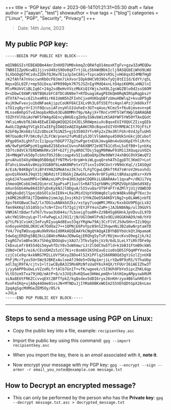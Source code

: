 +++
title = 'PGP keys'
date = 2023-06-14T01:21:31+05:30
draft = false
author = ["aayan", "test"]
showauthor = true
tags = ["blog"]
categories = ["Linux", "PGP", "Security", "Privacy"]
+++

> Date: 14th June, 2023

## My public PGP key:

```sh
-----BEGIN PGP PUBLIC KEY BLOCK-----

mQINBGSIsYEBEADBm44mrZnHXD7UM0xkmqZcQRAfqO14moxKTgFv+gzw3ZoMEQDw
7NB8IIZpU6cwB1JjjvsU49zS9Oo0qXTrtjGLz5bkWdBbkIclj9ASQGbEiWhU9LWU
5LXbGOgQfHCzdvZ2DkfQJKw7E1aJp3eC84i+TspcaQkVsR5LjvHG6qs8I4MBfHgD
/K2fAhfA7nVoccwnRbOcF0Jmn7ikXvorIOpk0HCV039OxfyQj8tEIId/EdYY/q5L
NqsxQSL0ZF/+mp5OiDxa/4PR990pk7R7SJSZnIgYMdQ4xnLtO4piK6M9LxHN2lnI
MlvMkUkVCiBLIq6C+24g2sdBeHvVVzzMbXiQ1YWjxJeX8LIgsWGZBlo0d2ssG6OM
D+sDbwC9XWP/6NTBQ6zbFC8TDCd6N9eT+RfDuagiKwgPEOkQm0RqNIRGpRqgbszY
dTXfA7+wic6ZihxmR9irK61UmN5hZFInhCjxeHVKbqbBfzUmuHDWlq2+kvu8P5gB
4ujK9wFvevju1bdNFaeAjipzCoUKF6kCIXLv9h3L0TS5Eftc4qnl4PzJjk6OkxTf
sTU1zq8yrVrIJtF0QcusiAFznyHlG1UvheE+3GT+q4uo/KCmz5+f6u8jmvevn+pK
MLnseBmhpSTvdJmopbxRDu63EuB0MMnf9p/6AyjX+TRnCvtMT5lWfXWplQARAQAB
tDZhYXlhbiAoYWF5YW4gdGEncyBHUEcgZm9yIGNvbW1zKSA8YWF5YW50YTAxQGdt
YWlsLmNvbT6JAk4EEwEIADgWIQQ2G1HJELSR6WpmiuXcBqoxEUIYOQUCZIixgQIb
AwULCQgHAgYVCgkICwIEFgIDAQIeAQIXgAAKCRDcBqoxEUIYOYRMEACIt7OjFtLF
62bF0p3Kn68zlGZcODoiK7G1NZ5+gjb350O3Yfv9Fp2xZ9o3RlFGhr6VdJpTuUH5
9R7UaoBcFP/bKc0ylZLFCW/pnen2fuMsBIySJDlVlGAmhpu450UkSnGkcjDCuboT
XPgp05m3LghhTzcIi1puyrhDGP77Zg2twPgetnEUkJmvgA0n4xUoU6pEYhliRrhc
mN/0wFpHSWPpzH1qpWa82I6EekoCUvnsPA6XBM72e9ET61Cd5xL5xEfB0+1ynbXq
tD7tc0dVCk7ERDWNkRKv19f+b2fjjhyAROCTDsj5qgM9RWwF91M113XQuqzuVOZn
J6+MNqW7vk50pTcbXnTOSJ5Bccoqp4v5I1u8DaQXpIMe90WYJ4xhBGC0VXSWuQT2
g+vAhuU34XyHOWq05B0dpEfYNTMvSr0rpW+kiWLguqQrehAThIgpDTC3KmO7+Lot
0TahcLUowkGv8Hzp3SGB8FbLmAK0NPetxY2TixxIsO9CUxtrVN9dcKqC/zIASOgU
A/EzA/B4KBgVlXiBY4YH8ZGMmAtez3k7sLfLFgTCgwLQRkftRd7sWroV2Hsovhdi
qovQiRkkKkJ9qV31jNbRditF19bGkjZAwGhLne9v9rOF5yHkit8RdazqXKsr+XV9
ogkdJ47oaeUMPG+CWNAzeLHPcO+A3HS3qbkCDQRkiLGBARAAvl1qvaP+/dNJi7Vq
1hmeoQHCobUJmO2QimrxC3gaPsaP11uvlS+RAT5IqYkNMsjPQMZVOphSDmSd9XEy
mXun5GbG4Hw86dI07yDxKykNJJlODguA/5ISvuQarOT9F4FfrAZMlYjU1jVQWD3D
2WXg6uDdjlSpnj6bSOloJeIE0k+LRaJMid1VpYX9bWq0zlydcW4Bkv88gP76xc3v
jkOME2KdRTAjTZQm0He2immJgLInsjKh2r1YHkZOeD5A0KDY1Ng2+pOLAW6jnbTE
Xpsf6XGBwaC5wZ/lx7DG1uANAkbXZkz/xstpy7ioqWMtJMXx/6xxbGU9PEgcLs82
fmn9kKKqlS5105bjv7cN+fZnsf57Ig1jYEYJFY4snZaM+jJAJbN86Np/ul39GUYS
VNMJAltBdwrfuT67/hvao3UO44s/7LbxeigToa0R+Zz9B45g86HnkJpVDvuIL97D
wkcYW1S0nzyLq+7l+FwPwgLxJJ91I/jN/UGlOmHlPxNJx9ELU0GGKHAD9/m8/hYU
g7tLPk1CvimXjIeFvyRIyuqAd8Euu33qzYRgHw79Aj3CcFlVCJ5dw5Hn+I2i9Qqz
nn6oyekhD8LOKXCvK7OdOa27++1QPNjE6PoYpz89nSZ3hqwnNi3B2a6wNrptamTD
fV4/7VqTWOsuguWu9kRV6oId0RkAEQEAAYkCNgQYAQgAIBYhBDYbUckQtJHpamaK
5dwGqjERQhg5BQJkiLGBAhsMAAoJENwGqjERQhg5yTsP/RUjmvcKvsO9eg1jk/k2
IxgRG7olmBhe3Kx7Sh6g3DOUqbvjXAU7/3Tkv5g9sjVz9/6dLSLeLY7iRh7DFe9p
CkDxuLmfr84554Qi5mywhfDcY0v3oWXmw/iJrZlOdCVw5Tld+k1bB31FtmB9ckWS
ZONd+CWf1/ei6/CEsUOHZs5zCC7Ki+c8sm6V2KShEavEzio0sQD5IFQqHPYVooIw
czjCsCe9qrAxkNRG7M2LLUVfSKxyZ8Do4l52X1PFlq2S66RNOQd3gYiGzlZjnUXB
PhFjMcrTyas5U+5Wz9JBKExAuloeAfJ9de5+OVAp1mrjiLrtQw9F9zRS/V7haUbp
adl3qjR9fA/cjtv1+ltiwCByBA325Mo6MzNfsUaOY6sX4QX/tFUUrI61AEIZhw3T
j/yy6APP0uUwLvVZzeRLfrtAlb7Gn1T+vfK/wgeek/c5I9Uh9FbYo5ipcZhKL6qp
VLtD3zm5Txa79jHQ/mAtP+8/x3JVQiRvKQSwe3HHmLpmQh+l6tH1myAMpyswbRUM
sLNa8EUtFRKZCcvvqEXt2BFTfpkZ/kgQsdex5dDI6ryx26nKHrzyo4B6lwhREdrS
RvoFeIKq+ujA8q44Ome01vsJN+MTNDuJjIYMa88BKxWOIm2S5XEhQDtGpX26nLmx
2pqAgSgcMXMGeZEM5Oy/05/k
=JVLa
-----END PGP PUBLIC KEY BLOCK-----
```

---

## Steps to send a message using PGP on Linux:

- Copy the public key into a file, example: `recipientkey.asc`

- Import the public key using this command: `gpg --import recipientkey.asc`

- When you import the key, there is an *email* associated with it, **note it**.

- Now encrypt your message with my PGP key: `gpg --encrypt --sign --armor -r email_you_noted@example.com message.txt`

## How to Decrypt an encrypted message?

- This can only be performed by the person who has the **Private key**: `gpg --decrypt message.txt.asc > decrypted_message.txt`

